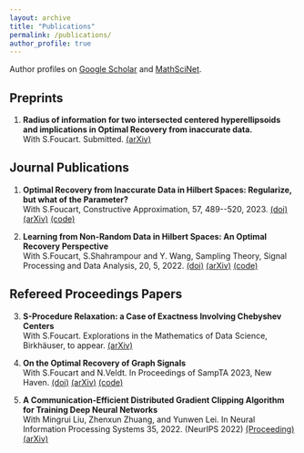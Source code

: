```yaml
---
layout: archive
title: "Publications"
permalink: /publications/
author_profile: true
---
```


Author profiles on <a href="https://scholar.google.com/citations?user=eAPnyCsAAAAJ&hl" target="_blank">Google Scholar</a> and <a href="https://mathscinet.ams.org/mathscinet/MRAuthorID/1502929" target="_blank">MathSciNet</a>.

## Preprints ##
1. **Radius of information for two intersected centered hyperellipsoids and implications in Optimal Recovery from inaccurate data.** <br/>
With S.Foucart. Submitted. <a href="https://arxiv.org/abs/2401.11112" target="_blank">(arXiv)</a>

## Journal Publications ##
1. **Optimal Recovery from Inaccurate Data in Hilbert Spaces: Regularize, but what of the Parameter?** <br/> 
With S.Foucart, Constructive Approximation, 57, 489--520, 2023. <a href="https://link.springer.com/article/10.1007/s00365-022-09590-5" target="_blank">(doi)</a> <a href="https://arxiv.org/abs/2111.02601" target="_blank">(arXiv)</a> <a href="https://htmlpreview.github.io/?https://github.com/foucart/COR/blob/master/MATLAB/web/ORHilbert_Reg_repro.html" target="_blank">(code)</a>

2. **Learning from Non-Random Data in Hilbert Spaces: An Optimal Recovery Perspective** <br/>
With S.Foucart, S.Shahrampour and Y. Wang, Sampling Theory, Signal Processing and Data Analysis, 20, 5, 2022. <a href="https://doi.org/10.1007/s43670-022-00022-w" target="_blank">(doi)</a> <a href="https://arxiv.org/abs/2006.03706" target="_blank">(arXiv)</a> <a href="https://github.com/liaochunyang/Learning-from-Non-Random-Data-in-Hilbert-Spaces-An-Optimal-Recovery-Perspective" target="_blank">(code)</a>

## Refereed Proceedings Papers ##
3. **S-Procedure Relaxation: a Case of Exactness Involving Chebyshev Centers** <br/>
With S.Foucart. Explorations in the Mathematics of Data Science, Birkhäuser, to appear. <a href="https://arxiv.org/abs/2310.09677" target="_blank">(arXiv)</a>

2. **On the Optimal Recovery of Graph Signals** <br/>
With S.Foucart and N.Veldt. In Proceedings of SampTA 2023, New Haven. <a href="https://ieeexplore.ieee.org/document/10301205" target="_blank">(doi)</a> <a href="https://arxiv.org/abs/2304.00474" target="_blank">(arXiv)</a> <a href="https://github.com/liaochunyang/ORofGraphSignals" target="_blank">(code)</a>

1. **A Communication-Efficient Distributed Gradient Clipping Algorithm for Training Deep Neural Networks** <br/>
With Mingrui Liu, Zhenxun Zhuang, and Yunwen Lei. In Neural Information Processing Systems 35, 2022. (NeurIPS 2022) <a href="https://proceedings.neurips.cc/paper_files/paper/2022/hash/a7fa0a0d6b4bb14c659b9921e8e4a772-Abstract-Conference.html" target="_blank">(Proceeding)</a> <a href="https://arxiv.org/pdf/2205.05040.pdf" target="_blank">(arXiv)</a>



